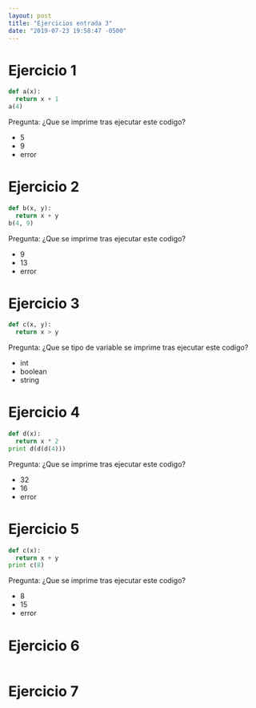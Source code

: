 ```yaml
---
layout: post
title: "Ejercicios entrada 3"
date: "2019-07-23 19:58:47 -0500"
---
```


# Ejercicio 1

```python
def a(x):
  return x + 1
a(4)
```

Pregunta: ¿Que se imprime tras ejecutar este codigo?
* 5
* 9
* error
# Ejercicio 2

```python
def b(x, y):
  return x + y
b(4, 9)
```

Pregunta: ¿Que se imprime tras ejecutar este codigo?
* 9
* 13
* error

# Ejercicio 3

```python
def c(x, y):
  return x > y
```

Pregunta: ¿Que se tipo de variable se imprime tras ejecutar este codigo?
* int
* boolean
* string

# Ejercicio 4

```python
def d(x):
  return x * 2
print d(d(d(4)))
```

Pregunta: ¿Que se imprime tras ejecutar este codigo?
* 32
* 16
* error

# Ejercicio 5

```python
def c(x):
  return x + y
print c(8)
```
Pregunta: ¿Que se imprime tras ejecutar este codigo?
* 8
* 15
* error

# Ejercicio 6

```python

```

# Ejercicio 7

```python

```
